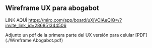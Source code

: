 ## Wireframe UX para abogabot 

LINK AQUÍ https://miro.com/app/board/uXjVOIAeQlQ=/?invite_link_id=286851344506

Adjunto un pdf de la primera parte del UX versión para celular 
 [PDF](./Wireframe Abogabot.pdf)
